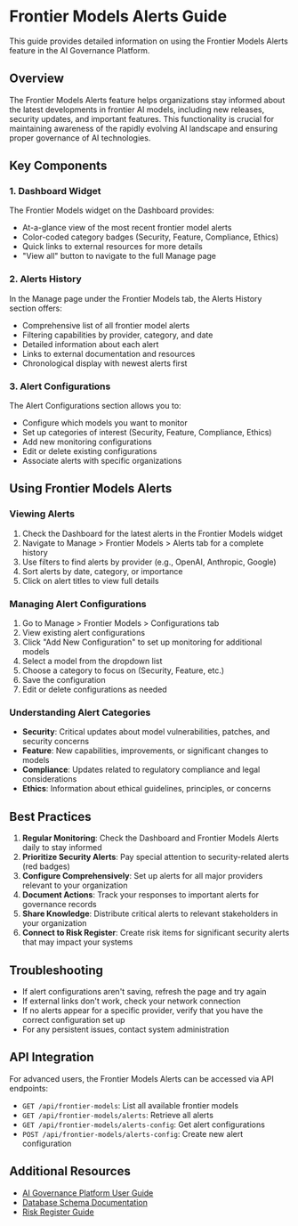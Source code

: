 # Frontier Models Alerts Guide

This guide provides detailed information on using the Frontier Models Alerts feature in the AI Governance Platform.

## Overview

The Frontier Models Alerts feature helps organizations stay informed about the latest developments in frontier AI models, including new releases, security updates, and important features. This functionality is crucial for maintaining awareness of the rapidly evolving AI landscape and ensuring proper governance of AI technologies.

## Key Components

### 1. Dashboard Widget

The Frontier Models widget on the Dashboard provides:

- At-a-glance view of the most recent frontier model alerts
- Color-coded category badges (Security, Feature, Compliance, Ethics)
- Quick links to external resources for more details
- "View all" button to navigate to the full Manage page

### 2. Alerts History

In the Manage page under the Frontier Models tab, the Alerts History section offers:

- Comprehensive list of all frontier model alerts
- Filtering capabilities by provider, category, and date
- Detailed information about each alert
- Links to external documentation and resources
- Chronological display with newest alerts first

### 3. Alert Configurations

The Alert Configurations section allows you to:

- Configure which models you want to monitor
- Set up categories of interest (Security, Feature, Compliance, Ethics)
- Add new monitoring configurations
- Edit or delete existing configurations
- Associate alerts with specific organizations

## Using Frontier Models Alerts

### Viewing Alerts

1. Check the Dashboard for the latest alerts in the Frontier Models widget
2. Navigate to Manage > Frontier Models > Alerts tab for a complete history
3. Use filters to find alerts by provider (e.g., OpenAI, Anthropic, Google)
4. Sort alerts by date, category, or importance
5. Click on alert titles to view full details

### Managing Alert Configurations

1. Go to Manage > Frontier Models > Configurations tab
2. View existing alert configurations
3. Click "Add New Configuration" to set up monitoring for additional models
4. Select a model from the dropdown list
5. Choose a category to focus on (Security, Feature, etc.)
6. Save the configuration
7. Edit or delete configurations as needed

### Understanding Alert Categories

- **Security**: Critical updates about model vulnerabilities, patches, and security concerns
- **Feature**: New capabilities, improvements, or significant changes to models
- **Compliance**: Updates related to regulatory compliance and legal considerations
- **Ethics**: Information about ethical guidelines, principles, or concerns

## Best Practices

1. **Regular Monitoring**: Check the Dashboard and Frontier Models Alerts daily to stay informed
2. **Prioritize Security Alerts**: Pay special attention to security-related alerts (red badges)
3. **Configure Comprehensively**: Set up alerts for all major providers relevant to your organization
4. **Document Actions**: Track your responses to important alerts for governance records
5. **Share Knowledge**: Distribute critical alerts to relevant stakeholders in your organization
6. **Connect to Risk Register**: Create risk items for significant security alerts that may impact your systems

## Troubleshooting

- If alert configurations aren't saving, refresh the page and try again
- If external links don't work, check your network connection
- If no alerts appear for a specific provider, verify that you have the correct configuration set up
- For any persistent issues, contact system administration

## API Integration

For advanced users, the Frontier Models Alerts can be accessed via API endpoints:

- `GET /api/frontier-models`: List all available frontier models
- `GET /api/frontier-models/alerts`: Retrieve all alerts
- `GET /api/frontier-models/alerts-config`: Get alert configurations
- `POST /api/frontier-models/alerts-config`: Create new alert configuration

## Additional Resources

- [AI Governance Platform User Guide](./user_guide.md)
- [Database Schema Documentation](./database_schema.md)
- [Risk Register Guide](./risk_register_guide.md)